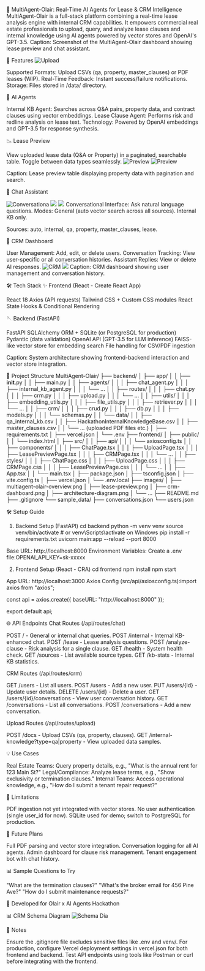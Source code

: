 🧱 MultiAgent-Olair: Real-Time AI Agents for Lease & CRM Intelligence
MultiAgent-Olair is a full-stack platform combining a real-time lease analysis engine with internal CRM capabilities. It empowers commercial real estate professionals to upload, query, and analyze lease clauses and internal knowledge using AI agents powered by vector stores and OpenAI's GPT-3.5.
Caption: Screenshot of the MultiAgent-Olair dashboard showing lease preview and chat assistant.

🚀 Features
![Upload](images/upload.png)

Supported Formats: Upload CSVs (qa, property, master_clauses) or PDF leases (WIP).
Real-Time Feedback: Instant success/failure notifications.
Storage: Files stored in /data/ directory.

🤖 AI Agents

Internal KB Agent: Searches across Q&A pairs, property data, and contract clauses using vector embeddings.
Lease Clause Agent: Performs risk and redline analysis on lease text.
Technology: Powered by OpenAI embeddings and GPT-3.5 for response synthesis.

📉 Lease Preview

View uploaded lease data (Q&A or Property) in a paginated, searchable table.
Toggle between data types seamlessly.
![Preview](images/leaseprev1.png)
![Preview](images/leasepreview2.png)

Caption: Lease preview table displaying property data with pagination and search.

📢 Chat Assistant

![Conversationa](images/AIchat.png)
![](images/AIchat2.png)
![](images/AIchat3.png)
Conversational Interface: Ask natural language questions.
Modes:
General (auto vector search across all sources).
Internal KB only.


Sources: auto, internal, qa, property, master_clauses, lease.

👥 CRM Dashboard

User Management: Add, edit, or delete users.
Conversation Tracking: View user-specific or all conversation histories.
Assistant Replies: View or delete AI responses.
![CRM](images/crm.png)
![](images/crm_conv.png)
Caption: CRM dashboard showing user management and conversation history.

🛠️ Tech Stack
✨ Frontend (React - Create React App)

React 18
Axios (API requests)
Tailwind CSS + Custom CSS modules
React State Hooks & Conditional Rendering

🪡 Backend (FastAPI)

FastAPI
SQLAlchemy ORM + SQLite (or PostgreSQL for production)
Pydantic (data validation)
OpenAI API (GPT-3.5 for LLM inference)
FAISS-like vector store for embedding search
File handling for CSV/PDF ingestion

Caption: System architecture showing frontend-backend interaction and vector store integration.

📂 Project Structure
MultiAgent-Olair/
├── backend/
│   ├── app/
│   │   ├── __init__.py
│   │   ├── main.py
│   │   ├── agents/
│   │   │   ├── chat_agent.py
│   │   │   ├── internal_kb_agent.py
│   │   │   └── ...
│   │   ├── routes/
│   │   │   ├── chat.py
│   │   │   ├── crm.py
│   │   │   ├── upload.py
│   │   │   └── ...
│   │   ├── utils/
│   │   │   ├── embedding_utils.py
│   │   │   ├── file_utils.py
│   │   │   ├── retriever.py
│   │   │   └── ...
│   │   ├── crm/
│   │   │   ├── crud.py
│   │   │   ├── db.py
│   │   │   ├── models.py
│   │   │   └── schemas.py
│   │   └── data/
│   │       ├── qa_internal_kb.csv
│   │       ├── HackathonInternalKnowledgeBase.csv
│   │       ├── master_clauses.csv
│   │       └── ... (uploaded PDF files etc.)
│   ├── requirements.txt
│   ├── vercel.json
│   └── .env
├── frontend/
│   ├── public/
│   │   └── index.html
│   ├── src/
│   │   ├── api/
│   │   │   └── axiosconfig.ts
│   │   ├── components/
│   │   │   ├── ChatPage.tsx
│   │   │   ├── UploadPage.tsx
│   │   │   ├── LeasePreviewPage.tsx
│   │   │   ├── CRMPage.tsx
│   │   │   └── ...
│   │   ├── styles/
│   │   │   ├── ChatPage.css
│   │   │   ├── UploadPage.css
│   │   │   ├── CRMPage.css
│   │   │   ├── LeasePreviewPage.css
│   │   │   └── ...
│   │   ├── App.tsx
│   │   └── main.tsx
│   ├── package.json
│   ├── tsconfig.json
│   ├── vite.config.ts
│   ├── vercel.json
│   └── .env.local
├── images/
│   ├── multiagent-olair-overview.png
│   ├── lease-preview.png
│   ├── crm-dashboard.png
│   ├── architecture-diagram.png
│   └── ...
├── README.md
├── .gitignore
└── sample_data/
    ├── conversations.json
    └── users.json


🛠️ Setup Guide
1. Backend Setup (FastAPI)
cd backend
python -m venv venv
source venv/bin/activate  # or venv\Scripts\activate on Windows
pip install -r requirements.txt
uvicorn main:app --reload --port 8000


Base URL: http://localhost:8000
Environment Variables: Create a .env file:OPENAI_API_KEY=sk-xxxxx



2. Frontend Setup (React - CRA)
cd frontend
npm install
npm start


App URL: http://localhost:3000
Axios Config (src/api/axiosconfig.ts):import axios from "axios";

const api = axios.create({
  baseURL: "http://localhost:8000"
});

export default api;




🌐 API Endpoints
Chat Routes (/api/routes/chat)

POST / - General or internal chat queries.
POST /internal - Internal KB-enhanced chat.
POST /lease - Lease analysis questions.
POST /analyze-clause - Risk analysis for a single clause.
GET /health - System health check.
GET /sources - List available source types.
GET /kb-stats - Internal KB statistics.

CRM Routes (/api/routes/crm)

GET /users - List all users.
POST /users - Add a new user.
PUT /users/{id} - Update user details.
DELETE /users/{id} - Delete a user.
GET /users/{id}/conversations - View user conversation history.
GET /conversations - List all conversations.
POST /conversations - Add a new conversation.

Upload Routes (/api/routes/upload)

POST /docs - Upload CSVs (qa, property, clauses).
GET /internal-knowledge?type=qa|property - View uploaded data samples.


💡 Use Cases

Real Estate Teams: Query property details, e.g., "What is the annual rent for 123 Main St?"
Legal/Compliance: Analyze lease terms, e.g., "Show exclusivity or termination clauses."
Internal Teams: Access operational knowledge, e.g., "How do I submit a tenant repair request?"


🚫 Limitations

PDF ingestion not yet integrated with vector stores.
No user authentication (single user_id for now).
SQLite used for demo; switch to PostgreSQL for production.


🚀 Future Plans

 Full PDF parsing and vector store integration.
 Conversation logging for all AI agents.
 Admin dashboard for clause risk management.
 Tenant engagement bot with chat history.


📊 Sample Questions to Try

"What are the termination clauses?"
"What's the broker email for 456 Pine Ave?"
"How do I submit maintenance requests?"


📅 Developed for
Olair x AI Agents Hackathon

📊 CRM Schema Diagram
![Schema Dia](images/mermaid-diagram.svg)

📝 Notes

Ensure the .gitignore file excludes sensitive files like .env and venv/.
For production, configure Vercel deployment settings in vercel.json for both frontend and backend.
Test API endpoints using tools like Postman or curl before integrating with the frontend.